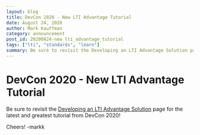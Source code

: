 ```yaml
---
layout: blog
title: DevCon 2020 - New LTI Advantage Tutorial
date: August 24, 2020
author: Mark Kauffman
category: announcement
post_id: 20200824-new_lti_advantage_tutorial
tags: ["lti", "standards", "learn"]
summary: Be sure to revisit the Developing an LTI Advantage Solution page for the latest and greatest tutorial from DevCon 2020!
---
```


# DevCon 2020 - New LTI Advantage Tutorial

Be sure to revisit the [Developing an LTI Advantage Solution](/lti/tutorials/develop-lti-advantage-solution) page for the latest and greatest tutorial from DevCon 2020!

Cheers!
-markk
